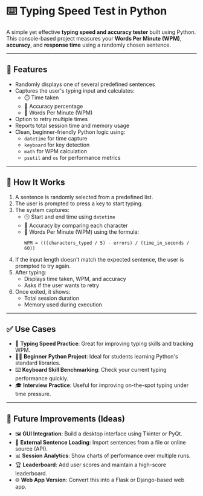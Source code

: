 # ⌨️ Typing Speed Test in Python

A simple yet effective **typing speed and accuracy tester** built using Python. This console-based project measures your **Words Per Minute (WPM)**, **accuracy**, and **response time** using a randomly chosen sentence.

---

## 🚀 Features

- Randomly displays one of several predefined sentences
- Captures the user's typing input and calculates:
  - ⏱️ Time taken
  - 🧠 Accuracy percentage
  - 🚀 Words Per Minute (WPM)
- Option to retry multiple times
- Reports total session time and memory usage
- Clean, beginner-friendly Python logic using:
  - `datetime` for time capture
  - `keyboard` for key detection
  - `math` for WPM calculation
  - `psutil` and `os` for performance metrics

---


## 🧠 How It Works

1. A sentence is randomly selected from a predefined list.
2. The user is prompted to press a key to start typing.
3. The system captures:
   - 🕒 Start and end time using `datetime`
   - 🎯 Accuracy by comparing each character
   - 🚀 Words Per Minute (WPM) using the formula:
     ```
     WPM = (((characters_typed / 5) - errors) / (time_in_seconds / 60))
     ```
4. If the input length doesn't match the expected sentence, the user is prompted to try again.
5. After typing:
   - Displays time taken, WPM, and accuracy
   - Asks if the user wants to retry
6. Once exited, it shows:
   - Total session duration
   - Memory used during execution

---

## ✅ Use Cases

- 🧪 **Typing Speed Practice**: Great for improving typing skills and tracking WPM.
- 🧑‍💻 **Beginner Python Project**: Ideal for students learning Python's standard libraries.
- ⌨️ **Keyboard Skill Benchmarking**: Check your current typing performance quickly.
- 🎓 **Interview Practice**: Useful for improving on-the-spot typing under time pressure.

---

## 🧪 Future Improvements (Ideas)

- 🖼️ **GUI Integration**: Build a desktop interface using Tkinter or PyQt.
- 📄 **External Sentence Loading**: Import sentences from a file or online source (API).
- 📊 **Session Analytics**: Show charts of performance over multiple runs.
- 🏆 **Leaderboard**: Add user scores and maintain a high-score leaderboard.
- 🌐 **Web App Version**: Convert this into a Flask or Django-based web app.
